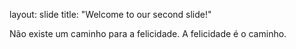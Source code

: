 layout: slide
title: "Welcome to our second slide!"

Não existe um caminho para a felicidade. A felicidade é o caminho.
